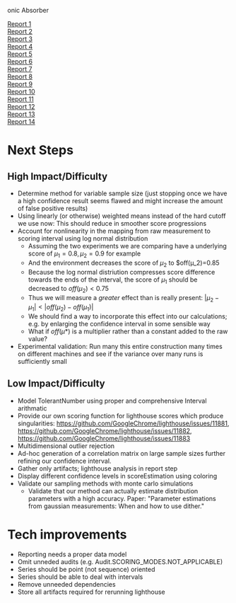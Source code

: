 onic Absorber

[Report 1](./report_2020-10-26T23-09-31.731Z/)  
[Report 2](./report_2020-11-02T20-21-41.718Z/)  
[Report 3](./report_2020-11-02T22-26-11.212Z/)  
[Report 4](./report_00004_2020-11-02T20-21-41.718Z/)  
[Report 5](./report_00005_2020-11-02T22-26-11.212Z/)  
[Report 6](./report_00006_2020-11-02T20-21-41.718Z/)  
[Report 7](./report_00007_2020-12-11T15:55:29.892Z/)  
[Report 8](./report_00008_2021-01-22T20:58:29.167Z)  
[Report 9](./report_00009_2021-02-08T22-37-41.559Z)  
[Report 10](./report_00010_2021-02-09T10:42:16.031Z)  
[Report 11](./report_00011_2021-02-09T10:53:21.242Z)  
[Report 12](./report_00012_2021-02-09T11:01:39.952Z)  
[Report 13](./report_00013_2021-02-09T12-04-24.940Z)  
[Report 14](./report_00014_2021-02-09T15:56:05.503Z)  

# Next Steps

## High Impact/Difficulty

* Determine method for variable sample size (just stopping once we have a
  high confidence result seems flawed and might increase the amount of false positive results)
* Using linearly (or otherwise) weighted means instead of the hard cutoff we use now: This should reduce in smoother score progressions
* Account for nonlinearity in the mapping from raw measurement to scoring interval using log normal distribution
  - Assuming the two experiments we are comparing have a underlying score of $µ_1=0.8, µ_2=0.9$ for example
  - And the environment decreases the score of $µ_2$ to $off(µ_2)=0.85
  - Because the log normal distriution compresses score difference towards the ends of the interval, 
    the score of $µ_1$ should be decreased to $off(µ_2)<0.75$
  - Thus we will measure a *greater* effect than is really present: $|µ_2-µ_1| < |off(µ_2)-off(µ_1)|$
  - We should find a way to incorporate this effect into our calculations; e.g. by enlarging the confidence interval in some sensible way
  - What if $off(µ*)$ is a multiplier rather than a constant added to the raw value?
* Experimental validation: Run many this entire construction many times on different machines and see if the variance over many runs is sufficiently small

## Low Impact/Difficulty

* Model TolerantNumber using proper and comprehensive Interval arithmatic
* Provide our own scoring function for lighthouse scores which produce singularities: https://github.com/GoogleChrome/lighthouse/issues/11881, https://github.com/GoogleChrome/lighthouse/issues/11882, https://github.com/GoogleChrome/lighthouse/issues/11883
* Multidimensional outlier rejection
* Ad-hoc generation of a correlation matrix on large sample sizes further refining our confidence interval.
* Gather only artifacts; lighthouse analysis in report step
* Display different confidence levels in scoreEstimation using coloring
* Validate our sampling methods with monte carlo simulations
  - Validate that our method can actually estimate distribution parameters with a high accuracy. Paper: "Parameter estimations from gaussian measurements: When and how to use dither."

# Tech improvements

* Reporting needs a proper data model
* Omit unneded audits (e.g. Audit.SCORING_MODES.NOT_APPLICABLE)
* Series should be point (not sequence) oriented
* Series should be able to deal with intervals
* Remove unneeded dependencies
* Store all artifacts required for rerunning lighthouse
